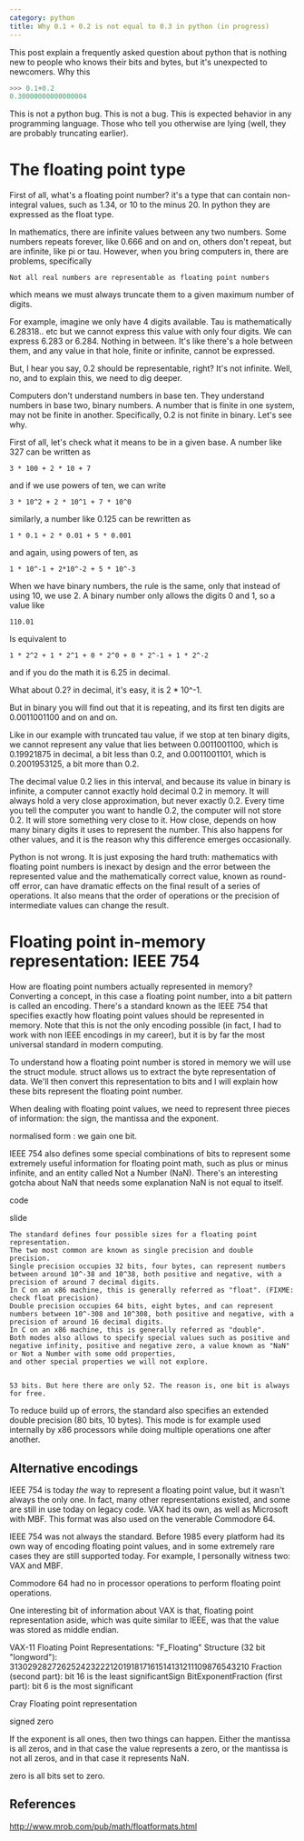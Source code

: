 ```yaml
---
category: python
title: Why 0.1 + 0.2 is not equal to 0.3 in python (in progress)
---
```


This post explain a frequently asked question about python that is nothing new to people who knows their bits and bytes,
but it's unexpected to newcomers. Why this

```python
>>> 0.1+0.2
0.30000000000000004
```

This is not a python bug. This is not a bug. This is expected behavior in any programming language. Those who tell you otherwise
are lying (well, they are probably truncating earlier).

# The floating point type

First of all, what's a floating point number? it's a type that can contain
non-integral values, such as 1.34, or 10 to the minus 20.  In python they are
expressed as the float type.

In mathematics, there are infinite values between any two numbers. Some numbers
repeats forever, like 0.666 and on and on, others don't repeat, but are
infinite, like pi or tau.  However, when you bring computers in, there are
problems, specifically

    Not all real numbers are representable as floating point numbers

which means we must always truncate them to a given maximum number of digits.

For example, imagine we only have 4 digits available. Tau is mathematically
6.28318.. etc but we cannot express this value with only four digits. We can
express 6.283 or 6.284. Nothing in between.  It's like there's a hole between
them, and any value in that hole, finite or infinite, cannot be expressed.

But, I hear you say, 0.2 should be representable, right? It's not infinite.
Well, no, and to explain this, we need to dig deeper.

Computers don't understand numbers in base ten. They understand numbers in base two, binary numbers. 
A number that is finite in one system, may not be finite in another. Specifically, 0.2 is not finite in 
binary. Let's see why.

First of all, let's check what it means to be in a given base. A number like 327 can be written as 

    3 * 100 + 2 * 10 + 7

and if we use powers of ten, we can write

    3 * 10^2 + 2 * 10^1 + 7 * 10^0

similarly, a number like 0.125 can be rewritten as

    1 * 0.1 + 2 * 0.01 + 5 * 0.001

and again, using powers of ten, as

    1 * 10^-1 + 2*10^-2 + 5 * 10^-3

When we have binary numbers, the rule is the same, only that instead of using 10, we use 2. 
A binary number only allows the digits 0 and 1, so a value like

    110.01

Is equivalent to 

    1 * 2^2 + 1 * 2^1 + 0 * 2^0 + 0 * 2^-1 + 1 * 2^-2

and if you do the math it is 6.25 in decimal.

What about 0.2? in decimal, it's easy, it is 2 * 10^-1. 

But in binary you will find out that it is repeating, and its first ten digits
are 0.0011001100 and on and on. 

Like in our example with truncated tau value, if we stop at ten binary digits,
we cannot represent any value that lies between 0.0011001100, which is
0.19921875 in decimal, a bit less than 0.2, and 0.0011001101, which 
is 0.2001953125, a bit more than 0.2.

The decimal value 0.2 lies in this interval, and because its value in binary is
infinite, a computer cannot exactly hold decimal 0.2 in memory. It will always
hold a very close approximation, but never exactly 0.2. Every time you tell the
computer you want to handle 0.2, the computer will not store 0.2.  It will
store something very close to it. How close, depends on how many binary digits
it uses to represent the number.  This also happens for other values, and it is
the reason why this difference emerges occasionally. 

Python is not wrong. It is just exposing the hard truth: mathematics with
floating point numbers is inexact by design and the error between the
represented value and the mathematically correct value, known as round-off
error, can have dramatic effects on the final result of a series of operations.
It also means that the order of operations or the precision of intermediate
values can change the result.

# Floating point in-memory representation: IEEE 754

How are floating point numbers actually represented in memory?
Converting a concept, in this case a floating point number, into a bit pattern is
called an encoding. There's a standard known as the IEEE 754 that specifies
exactly how floating point values should be represented in memory.
Note that this is not the only encoding possible (in fact, I had to work with
non IEEE encodings in my career), but it is by far the most universal standard
in modern computing.

To understand how a floating point number is stored in memory we will use the struct module.
struct allows us to extract the byte representation of data. We'll then convert this 
representation to bits and I will explain how these bits represent the floating point number. 

When dealing with floating point values, we need to represent three pieces of information: 
the sign, the mantissa and the exponent.

normalised form : we gain one bit.

IEEE 754 also defines some special combinations of bits to represent some extremely useful information for floating point math,
such as plus or minus infinite, and an entity called Not a Number (NaN). There's an interesting gotcha about NaN that needs some explanation
NaN is not equal to itself.


code

slide

    The standard defines four possible sizes for a floating point representation. 
    The two most common are known as single precision and double precision.
    Single precision occupies 32 bits, four bytes, can represent numbers between around 10^-38 and 10^38, both positive and negative, with a precision of around 7 decimal digits. 
    In C on an x86 machine, this is generally referred as "float". (FIXME: check float precision)
    Double precision occupies 64 bits, eight bytes, and can represent numbers between 10^-308 and 10^308, both positive and negative, with a precision of around 16 decimal digits.
    In C on an x86 machine, this is generally referred as "double".
    Both modes also allows to specify special values such as positive and negative infinity, positive and negative zero, a value known as "NaN" or Not a Number with some odd properties,
    and other special properties we will not explore.


    53 bits. But here there are only 52. The reason is, one bit is always for free.

To reduce build up of errors, the standard also specifies an extended double precision (80 bits, 10 bytes). 
This mode is for example used internally by x86 processors while doing multiple operations one after another.

## Alternative encodings

IEEE 754 is today _the_ way to represent a floating point value, but it wasn't always the only one. In fact, many other representations
existed, and some are still in use today on legacy code.  VAX had its own, as well as Microsoft with MBF. 
This format was also used on the venerable Commodore 64.

IEEE 754 was not always the standard. Before 1985 every platform had its own way of encoding floating point values,
and in some extremely rare cases they are still supported today. For example, I personally witness two: VAX and MBF.

Commodore 64 had no in processor operations to perform floating point operations.

One interesting bit of information about VAX is that, floating point representation aside, which was quite similar 
to IEEE, was that the value was stored as middle endian.

VAX-11 Floating Point Representations: "F_Floating" Structure (32 bit "longword"):
313029282726252423222120191817161514131211109876543210
Fraction (second part): bit 16 is the least significantSign BitExponentFraction (first part): bit 6 is the most significant

Cray Floating point representation

signed zero

If the exponent is all ones, then two things can happen. Either the mantissa is all zeros, and in that case the value
represents a zero, or the mantissa is not all zeros, and in that case it represents NaN.

zero is all bits set to zero.


References
----------

http://www.mrob.com/pub/math/floatformats.html




